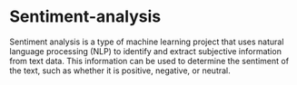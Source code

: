 # Sentiment-analysis
 Sentiment analysis is a type of machine learning project that uses natural language processing (NLP) to identify and extract subjective information from text data. This information can be used to determine the sentiment of the text, such as whether it is positive, negative, or neutral.
